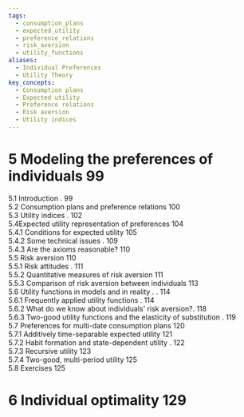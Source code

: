```yaml
---
tags:
  - consumption_plans
  - expected_utility
  - preference_relations
  - risk_aversion
  - utility_functions
aliases:
  - Individual Preferences
  - Utility Theory
key_concepts:
  - Consumption plans
  - Expected utility
  - Preference relations
  - Risk aversion
  - Utility indices
---
```


# 5 Modeling the preferences of individuals 99  

5.1 Introduction . 99   
5.2 Consumption plans and preference relations 100   
5.3 Utility indices . 102   
5.4Expected utility representation of preferences 104   
5.4.1 Conditions for expected utility 105   
5.4.2 Some technical issues . 109   
5.4.3 Are the axioms reasonable? 110   
5.5 Risk aversion 110   
5.5.1 Risk attitudes . 111   
5.5.2 Quantitative measures of risk aversion 111   
5.5.3 Comparison of risk aversion between individuals 113   
5.6 Utility functions in models and in reality . . 114   
5.6.1 Frequently applied utility functions . 114   
5.6.2 What do we know about individuals' risk aversion?. 118   
5.6.3 Two-good utility functions and the elasticity of substitution . 119   
5.7 Preferences for multi-date consumption plans 120   
5.7.1 Additively time-separable expected utility 121   
5.7.2 Habit formation and state-dependent utility . 122   
5.7.3 Recursive utility 123   
5.7.4 Two-good, multi-period utility 125   
5.8 Exercises 125  

# 6 Individual optimality 129  
